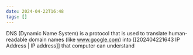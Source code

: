 ```yaml
---
date: 2024-04-22T16:48
tags: []
---
```

DNS (Dynamic Name System) is a protocol that is used to translate human-readable domain names (like www.google.com) into [[202404221643 IP Address | IP address]] that computer can understand
